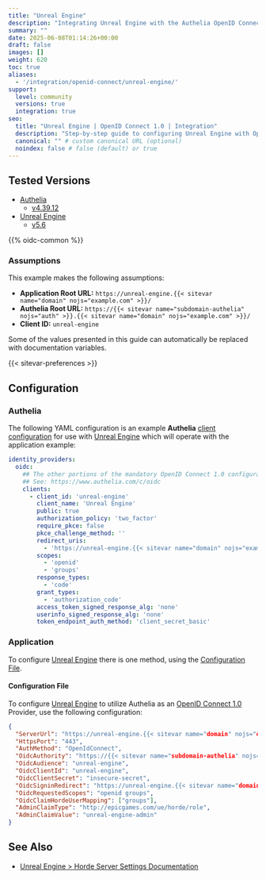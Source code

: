 ```yaml
---
title: "Unreal Engine"
description: "Integrating Unreal Engine with the Authelia OpenID Connect 1.0 Provider."
summary: ""
date: 2025-06-08T01:14:26+00:00
draft: false
images: []
weight: 620
toc: true
aliases:
  - '/integration/openid-connect/unreal-engine/'
support:
  level: community
  versions: true
  integration: true
seo:
  title: "Unreal Engine | OpenID Connect 1.0 | Integration"
  description: "Step-by-step guide to configuring Unreal Engine with OpenID Connect 1.0 for secure SSO. Enhance your login flow using Authelia’s modern identity management."
  canonical: "" # custom canonical URL (optional)
  noindex: false # false (default) or true
---
```


## Tested Versions

- [Authelia]
  - [v4.39.12](https://github.com/authelia/authelia/releases/tag/v4.39.12)
- [Unreal Engine]
  - [v5.6](https://dev.epicgames.com/documentation/en-us/unreal-engine/unreal-engine-5-6-release-notes)

{{% oidc-common %}}

### Assumptions

This example makes the following assumptions:

- __Application Root URL:__ `https://unreal-engine.{{< sitevar name="domain" nojs="example.com" >}}/`
- __Authelia Root URL:__ `https://{{< sitevar name="subdomain-authelia" nojs="auth" >}}.{{< sitevar name="domain" nojs="example.com" >}}/`
- __Client ID:__ `unreal-engine`

Some of the values presented in this guide can automatically be replaced with documentation variables.

{{< sitevar-preferences >}}

## Configuration

### Authelia

The following YAML configuration is an example __Authelia__ [client configuration] for use with [Unreal Engine] which
will operate with the application example:

```yaml {title="configuration.yml"}
identity_providers:
  oidc:
    ## The other portions of the mandatory OpenID Connect 1.0 configuration go here.
    ## See: https://www.authelia.com/c/oidc
    clients:
      - client_id: 'unreal-engine'
        client_name: 'Unreal Engine'
        public: true
        authorization_policy: 'two_factor'
        require_pkce: false
        pkce_challenge_method: ''
        redirect_uris:
          - 'https://unreal-engine.{{< sitevar name="domain" nojs="example.com" >}}/auth/openid_connect'
        scopes:
          - 'openid'
          - 'groups'
        response_types:
          - 'code'
        grant_types:
          - 'authorization_code'
        access_token_signed_response_alg: 'none'
        userinfo_signed_response_alg: 'none'
        token_endpoint_auth_method: 'client_secret_basic'
```

### Application

To configure [Unreal Engine] there is one method, using the [Configuration File](#configuration-file).

#### Configuration File

To configure [Unreal Engine] to utilize Authelia as an [OpenID Connect 1.0] Provider, use the following configuration:

```json
{
  "ServerUrl": "https://unreal-engine.{{< sitevar name="domain" nojs="example.com" >}}",
  "HttpsPort": "443",
  "AuthMethod": "OpenIdConnect",
  "OidcAuthority": "https://{{< sitevar name="subdomain-authelia" nojs="auth" >}}.{{< sitevar name="domain" nojs="example.com" >}}",
  "OidcAudience": "unreal-engine",
  "OidcClientId": "unreal-engine",
  "OidcClientSecret": "insecure-secret",
  "OidcSigninRedirect": "https://unreal-engine.{{< sitevar name="domain" nojs="example.com" >}}/auth/openid_connect",
  "OidcRequestedScopes": "openid groups",
  "OidcClaimHordeUserMapping": ["groups"],
  "AdminClaimType": "http://epicgames.com/ue/horde/role",
  "AdminClaimValue": "unreal-engine-admin"
}
```

## See Also

- [Unreal Engine > Horde Server Settings Documentation](https://dev.epicgames.com/documentation/en-us/unreal-engine/horde-settings-for-unreal-engine#serversettings)

[Authelia]: https://www.authelia.com
[Unreal Engine]: https://www.unrealengine.com/
[OpenID Connect 1.0]: ../../introduction.md
[client configuration]: ../../../../configuration/identity-providers/openid-connect/clients.md
